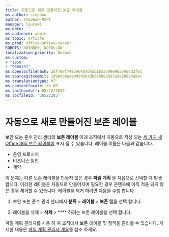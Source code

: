 ```yaml
---
title: 자동으로 새로 만들어진 보존 레이블
ms.author: stephow
author: stephow-MSFT
manager: laurawi
ms.date: ''
ms.audience: admin
ms.topic: article
ms.prod: office-online-server
ROBOTS: NOINDEX, NOFOLLOW
localization_priority: Normal
ms.custom:
- "1958"
- "9000331"
ms.openlocfilehash: 2df788f74e7e6464d4a51653709e983046dd2f8c
ms.sourcegitcommit: 1d98db8acb9959aba3b5e308a567ade6b62da56c
ms.translationtype: MT
ms.contentlocale: ko-KR
ms.lasthandoff: 08/22/2019
ms.locfileid: "36522185"
---
```

# <a name="new-retention-labels-created-automatically"></a>자동으로 새로 만들어진 보존 레이블

보안 또는 준수 관리 센터의 **보존 레이블** 아래 조직에서 자동으로 작성 되는 [세 가지 새 Office 365 보존 레이블이](https://docs.microsoft.com/office365/securitycompliance/file-plan-manager#default-retention-labels-and-label-policy) 표시 될 수 있습니다. 레이블 이름은 다음과 같습니다.

- 운영 프로시저
- 비즈니스 일반
- 계약

이 문제는 다른 보존 레이블을 만들지 않은 경우 **파일 계획** 을 처음으로 선택할 때 발생 합니다. 이러한 레이블은 자동으로 만들어지며 필요한 경우 콘텐츠에 아직 적용 되지 않은 경우 제거할 수 있습니다. 레이블을 제거 하려면 다음을 수행 합니다.

1. 보안 또는 준수 관리 센터에서 **분류** > **레이블** > **보존** 탭을 선택 합니다.

1. 레이블을 삭제 > **삭제** > **** 하려는 보존 레이블을 선택 합니다.

파일 계획 관리자를 사용 하 여 조직에서 보존 레이블 및 정책을 관리할 수 있습니다. 자세한 내용은 [파일 계획 관리자 개요](https://docs.microsoft.com/office365/securitycompliance/file-plan-manager)를 참조 하세요.